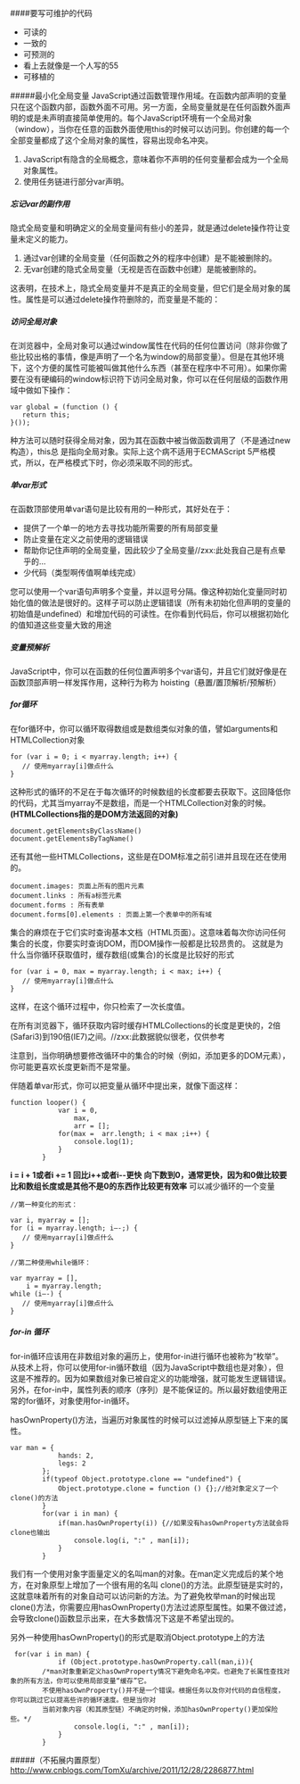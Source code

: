 ####要写可维护的代码
* 可读的
* 一致的
* 可预测的
* 看上去就像是一个人写的55
* 可移植的

#####最小化全局变量
JavaScript通过函数管理作用域。在函数内部声明的变量只在这个函数内部，函数外面不可用。另一方面，全局变量就是在任何函数外面声明的或是未声明直接简单使用的。每个JavaScript环境有一个全局对象（window），当你在任意的函数外面使用this的时候可以访问到。你创建的每一个全部变量都成了这个全局对象的属性，容易出现命名冲突。

1. JavaScript有隐含的全局概念，意味着你不声明的任何变量都会成为一个全局对象属性。
2. 使用任务链进行部分var声明。

##### 忘记var的副作用
隐式全局变量和明确定义的全局变量间有些小的差异，就是通过delete操作符让变量未定义的能力。
1. 通过var创建的全局变量（任何函数之外的程序中创建）是不能被删除的。
2. 无var创建的隐式全局变量（无视是否在函数中创建）是能被删除的。  

这表明，在技术上，隐式全局变量并不是真正的全局变量，但它们是全局对象的属性。属性是可以通过delete操作符删除的，而变量是不能的：

##### 访问全局对象
在浏览器中，全局对象可以通过window属性在代码的任何位置访问（除非你做了些比较出格的事情，像是声明了一个名为window的局部变量）。但是在其他环境下，这个方便的属性可能被叫做其他什么东西（甚至在程序中不可用）。如果你需要在没有硬编码的window标识符下访问全局对象，你可以在任何层级的函数作用域中做如下操作：
```
var global = (function () {
   return this;
}());
```
种方法可以随时获得全局对象，因为其在函数中被当做函数调用了（不是通过new构造），this总 是指向全局对象。实际上这个病不适用于ECMAScript 5严格模式，所以，在严格模式下时，你必须采取不同的形式。

##### 单var形式
在函数顶部使用单var语句是比较有用的一种形式，其好处在于：
* 提供了一个单一的地方去寻找功能所需要的所有局部变量
* 防止变量在定义之前使用的逻辑错误
* 帮助你记住声明的全局变量，因此较少了全局变量//zxx:此处我自己是有点晕乎的…
* 少代码（类型啊传值啊单线完成）

您可以使用一个var语句声明多个变量，并以逗号分隔。像这种初始化变量同时初始化值的做法是很好的。这样子可以防止逻辑错误（所有未初始化但声明的变量的初始值是undefined）和增加代码的可读性。在你看到代码后，你可以根据初始化的值知道这些变量大致的用途

##### 变量预解析
JavaScript中，你可以在函数的任何位置声明多个var语句，并且它们就好像是在函数顶部声明一样发挥作用，这种行为称为 hoisting（悬置/置顶解析/预解析）

##### for循环
在for循环中，你可以循环取得数组或是数组类似对象的值，譬如arguments和HTMLCollection对象
```
for (var i = 0; i < myarray.length; i++) {
   // 使用myarray[i]做点什么
}
```
这种形式的循环的不足在于每次循环的时候数组的长度都要去获取下。这回降低你的代码，尤其当myarray不是数组，而是一个HTMLCollection对象的时候。**(HTMLCollections指的是DOM方法返回的对象)**
```document.getElementsByName()
document.getElementsByClassName()
document.getElementsByTagName()
```
还有其他一些HTMLCollections，这些是在DOM标准之前引进并且现在还在使用的。
```
document.images: 页面上所有的图片元素
document.links : 所有a标签元素
document.forms : 所有表单
document.forms[0].elements : 页面上第一个表单中的所有域
```
集合的麻烦在于它们实时查询基本文档（HTML页面）。这意味着每次你访问任何集合的长度，你要实时查询DOM，而DOM操作一般都是比较昂贵的。
这就是为什么当你循环获取值时，缓存数组(或集合)的长度是比较好的形式
```
for (var i = 0, max = myarray.length; i < max; i++) {
   // 使用myarray[i]做点什么
}
```
这样，在这个循环过程中，你只检索了一次长度值。

在所有浏览器下，循环获取内容时缓存HTMLCollections的长度是更快的，2倍(Safari3)到190倍(IE7)之间。//zxx:此数据貌似很老，仅供参考

注意到，当你明确想要修改循环中的集合的时候（例如，添加更多的DOM元素），你可能更喜欢长度更新而不是常量。

伴随着单var形式，你可以把变量从循环中提出来，就像下面这样：
```
function looper() {
            var i = 0,
                max,
                arr = [];
            for(max =  arr.length; i < max ;i++) {
                console.log(1);
            }
        } 
```
**i = i + 1或者i += 1 回比i++或者i--更快**
**向下数到0，通常更快，因为和0做比较要比和数组长度或是其他不是0的东西作比较更有效率**
可以减少循环的一个变量
```
//第一种变化的形式：

var i, myarray = [];
for (i = myarray.length; i–-;) {
   // 使用myarray[i]做点什么
}

//第二种使用while循环：

var myarray = [],
    i = myarray.length;
while (i–-) {
   // 使用myarray[i]做点什么
}
```
##### for-in 循环
for-in循环应该用在非数组对象的遍历上，使用for-in进行循环也被称为“枚举”。
从技术上将，你可以使用for-in循环数组（因为JavaScript中数组也是对象），但这是不推荐的。因为如果数组对象已被自定义的功能增强，就可能发生逻辑错误。另外，在for-in中，属性列表的顺序（序列）是不能保证的。所以最好数组使用正常的for循环，对象使用for-in循环。

hasOwnProperty()方法，当遍历对象属性的时候可以过滤掉从原型链上下来的属性。
```
var man = {
            hands: 2,
            legs: 2
        };
        if(typeof Object.prototype.clone == "undefined") {
            Object.prototype.clone = function () {};//给对象定义了一个clone()的方法
        }
        for(var i in man) {
            if(man.hasOwnProperty(i)) {//如果没有hasOwnProperty方法就会将clone也输出
                console.log(i, ":" , man[i]);
            }
        }
```
我们有一个使用对象字面量定义的名叫man的对象。在man定义完成后的某个地方，在对象原型上增加了一个很有用的名叫 clone()的方法。此原型链是实时的，这就意味着所有的对象自动可以访问新的方法。为了避免枚举man的时候出现clone()方法，你需要应用hasOwnProperty()方法过滤原型属性。如果不做过滤，会导致clone()函数显示出来，在大多数情况下这是不希望出现的。

另外一种使用hasOwnProperty()的形式是取消Object.prototype上的方法
```
 for(var i in man) {
            if (Object.prototype.hasOwnProperty.call(man,i)){
        /*man对象重新定义hasOwnProperty情况下避免命名冲突。也避免了长属性查找对象的所有方法，你可以使用局部变量“缓存”它。
        不使用hasOwnProperty()并不是一个错误。根据任务以及你对代码的自信程度，你可以跳过它以提高些许的循环速度。但是当你对
        当前对象内容（和其原型链）不确定的时候，添加hasOwnProperty()更加保险些。*/
                console.log(i, ":" , man[i]);
            }
        }
```
#####（不拓展内置原型）
http://www.cnblogs.com/TomXu/archive/2011/12/28/2286877.html